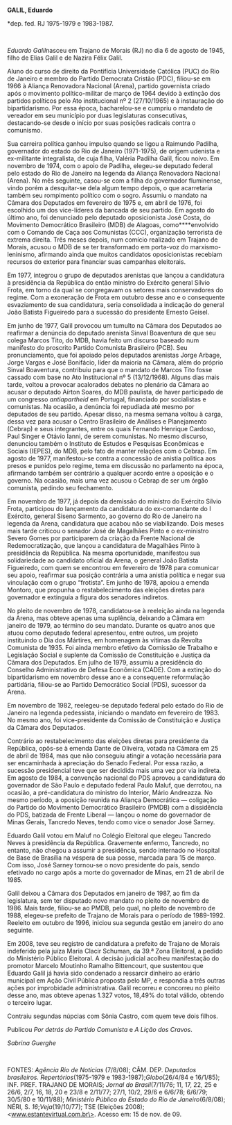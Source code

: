 **GALIL, Eduardo**

\*dep. fed. RJ 1975-1979 e 1983-1987.

 

*Eduardo Galil*nasceu em Trajano de Morais (RJ) no dia 6 de agosto de
1945, filho de Elias Galil e de Nazira Félix Galil.

Aluno do curso de direito da Pontifícia Universidade Católica (PUC) do
Rio de Janeiro e membro do Partido Democrata Cristão (PDC), filiou-se em
1966 à Aliança Renovadora Nacional (Arena), partido governista criado
após o movimento político-militar de março de 1964 devido à extinção dos
partidos políticos pelo Ato institucional nº 2 (27/10/1965) e à
instauração do bipartidarismo. Por essa época, bacharelou-se e cumpriu o
mandato de vereador em seu município por duas legislaturas consecutivas,
destacando-se desde o início por suas posições radicais contra o
comunismo.

Sua carreira política ganhou impulso quando se ligou a Raimundo Padilha,
governador do estado do Rio de Janeiro (1971-1975), de origem udenista e
ex-militante integralista, de cuja filha, Valéria Padilha Galil, ficou
noivo. Em novembro de 1974, com o apoio de Padilha, elegeu-se deputado
federal pelo estado do Rio de Janeiro na legenda da Aliança Renovadora
Nacional (Arena). No mês seguinte, casou-se com a filha do governador
fluminense, vindo porém a desquitar-se dela algum tempo depois, o que
acarretaria também seu rompimento político com o sogro. Assumiu o
mandato na Câmara dos Deputados em fevereiro de 1975 e, em abril de
1976, foi escolhido um dos vice-líderes da bancada de seu partido. Em
agosto do último ano, foi denunciado pelo deputado oposicionista José
Costa, do Movimento Democrático Brasileiro (MDB) de Alagoas,
como****envolvido com o Comando de Caça aos Comunistas (CCC),
organização terrorista de extrema direita. Três meses depois, num
comício realizado em Trajano de Morais, acusou o MDB de se ter
transformado em porta-voz do marxismo-leninismo, afirmando ainda que
muitos candidatos oposicionistas recebiam recursos do exterior para
financiar suas campanhas eleitorais.

Em 1977, integrou o grupo de deputados arenistas que lançou a
candidatura à presidência da República do então ministro do Exército
general Sílvio Frota, em torno da qual se congregavam os setores mais
conservadores do regime. Com a exoneração de Frota em outubro desse ano
e o consequente esvaziamento de sua candidatura, seria consolidada a
indicação do general João Batista Figueiredo para a sucessão do
presidente Ernesto Geisel.

Em junho de 1977, Galil provocou um tumulto na Câmara dos Deputados ao
reafirmar a denúncia do deputado arenista Sinval Boaventura de que seu
colega Marcos Tito, do MDB, havia feito um discurso baseado num
manifesto do proscrito Partido Comunista Brasileiro (PCB). Seu
pronunciamento, que foi apoiado pelos deputados arenistas Jorge Arbage,
Jorge Vargas e José Bonifácio, líder da maioria na Câmara, além do
próprio Sinval Boaventura, contribuiu para que o mandato de Marcos Tito
fosse cassado com base no Ato Institucional nº 5 (13/12/1968). Alguns
dias mais tarde, voltou a provocar acalorados debates no plenário da
Câmara ao acusar o deputado Aírton Soares, do MDB paulista, de haver
participado de um congresso *antiapartheid* em Portugal, financiado por
socialistas e comunistas. Na ocasião, a denúncia foi repudiada até mesmo
por deputados de seu partido. Apesar disso, na mesma semana voltou à
carga, dessa vez para acusar o Centro Brasileiro de Análises e
Planejamento (Cebrap) e seus integrantes, entre os quais Fernando
Henrique Cardoso, Paul Singer e Otávio Ianni, de serem comunistas. No
mesmo discurso, denunciou também o Instituto de Estudos e Pesquisas
Econômicas e Sociais (IEPES), do MDB, pelo fato de manter relações com o
Cebrap. Em agosto de 1977, manifestou-se contra a concessão de anistia
política aos presos e punidos pelo regime, tema em discussão no
parlamento na época, afirmando também ser contrário a qualquer acordo
entre a oposição e o governo. Na ocasião, mais uma vez acusou o Cebrap
de ser um órgão comunista, pedindo seu fechamento.

Em novembro de 1977, já depois da demissão do ministro do Exército
Sílvio Frota, participou do lançamento da candidatura do ex-comandante
do I Exército, general Siseno Sarmento, ao governo do Rio de Janeiro na
legenda da Arena, candidatura que acabou não se viabilizando. Dois meses
mais tarde criticou o senador José de Magalhães Pinto e o ex-ministro
Severo Gomes por participarem da criação da Frente Nacional de
Redemocratização, que lançou a candidatura de Magalhães Pinto à
presidência da República. Na mesma oportunidade, manifestou sua
solidariedade ao candidato oficial da Arena, o general João Batista
Figueiredo, com quem se encontrou em fevereiro de 1978 para comunicar
seu apoio, reafirmar sua posição contrária a uma anistia política e
negar sua vinculação com o grupo “frotista”. Em junho de 1978, apoiou a
emenda Montoro, que propunha o restabelecimento das eleições diretas
para governador e extinguia a figura dos senadores indiretos.

No pleito de novembro de 1978, candidatou-se à reeleição ainda na
legenda da Arena, mas obteve apenas uma suplência, deixando a Câmara em
janeiro de 1979, ao término do seu mandato. Durante os quatro anos que
atuou como deputado federal apresentou, entre outros, um projeto
instituindo o Dia dos Mártires, em homenagem às vítimas da Revolta
Comunista de 1935. Foi ainda membro efetivo da Comissão de Trabalho e
Legislação Social e suplente da Comissão de Constituição e Justiça da
Câmara dos Deputados. Em julho de 1979, assumiu a presidência do
Conselho Administrativo de Defesa Econômica (CADE). Com a extinção do
bipartidarismo em novembro desse ano e a consequente reformulação
partidária, filiou-se ao Partido Democrático Social (PDS), sucessor da
Arena.

Em novembro de 1982, reelegeu-se deputado federal pelo estado do Rio de
Janeiro na legenda pedessista, iniciando o mandato em fevereiro de 1983.
No mesmo ano, foi vice-presidente da Comissão de Constituição e Justiça
da Câmara dos Deputados.

Contrário ao restabelecimento das eleições diretas para presidente da
República, opôs-se à emenda Dante de Oliveira, votada na Câmara em 25 de
abril de 1984, mas que não conseguiu atingir a votação necessária para
ser encaminhada à apreciação do Senado Federal. Por essa razão, a
sucessão presidencial teve que ser decidida mais uma vez por via
indireta. Em agosto de 1984, a convenção nacional do PDS aprovou a
candidatura do governador de São Paulo e deputado federal Paulo Maluf,
que derrotou, na ocasião, a pré-candidatura do ministro do Interior,
Mário Andreazza. No mesmo período, a oposição reunida na Aliança
Democrática — coligação do Partido do Movimento Democrático Brasileiro
(PMDB) com a dissidência do PDS, batizada de Frente Liberal — lançou o
nome do governador de Minas Gerais, Tancredo Neves, tendo como vice o
senador José Sarney.

Eduardo Galil votou em Maluf no Colégio Eleitoral que elegeu Tancredo
Neves à presidência da República. Gravemente enfermo, Tancredo, no
entanto, não chegou a assumir a presidência, sendo internado no Hospital
de Base de Brasília na véspera de sua posse, marcada para 15 de março.
Com isso, José Sarney tornou-se o novo presidente do país, sendo
efetivado no cargo após a morte do governador de Minas, em 21 de abril
de 1985.

Galil deixou a Câmara dos Deputados em janeiro de 1987, ao fim da
legislatura, sem ter disputado novo mandato no pleito de novembro de
1986. Mais tarde, filiou-se ao PMDB, pelo qual, no pleito de novembro de
1988, elegeu-se prefeito de Trajano de Morais para o período de
1989-1992. Reeleito em outubro de 1996, iniciou sua segunda gestão em
janeiro do ano seguinte.

Em 2008, teve seu registro de candidatura a prefeito de Trajano de
Morais indeferido pela juíza Maria Clacir Schuman, da 39.ª Zona
Eleitoral, a pedido do Ministério Público Eleitoral. A decisão judicial
acolheu manifestação do promotor Marcelo Moutinho Ramalho Bittencourt,
que sustentou que Eduardo Galil já havia sido condenado a ressarcir
dinheiro ao erário municipal em Ação Civil Pública proposta pelo MP, e
respondia a três outras ações por improbidade administrativa. Galil
recorreu e concorreu no pleito desse ano, mas obteve apenas 1.327 votos,
18,49% do total válido, obtendo o terceiro lugar.

Contraiu segundas núpcias com Sônia Castro, com quem teve dois filhos.

Publicou *Por detrás do Partido Comunista* e *A Lição dos Cravos*.

*Sabrina Guerghe*

 

FONTES: *Agência Rio de Notícias* (7/8/08); CÂM. DEP. *Deputados
brasileiros. Repertórios*(1975-1979 e 1983-1987);*Globo*(26/4/84 e
16/1/85); INF. PREF. TRAJANO DE MORAIS; *Jornal* *do Brasil*(7/11/76;
11, 17, 22, 25 e 26/6, 2/7, 16, 18, 20 e 23/8 e 2/11/77; 27/1, 10/2,
29/6 e 6/6/78; 6/6/79; 30/5/80 e 10/11/88); *Ministério Público do
Estado do Rio de Janeiro*(6/8/08); NÉRI, S. *16*;*Veja*(19/10/77); TSE
(Eleições 2008); \<www.estantevirtual.com.br\>. Acesso em: 15 de nov. de
09.

 
